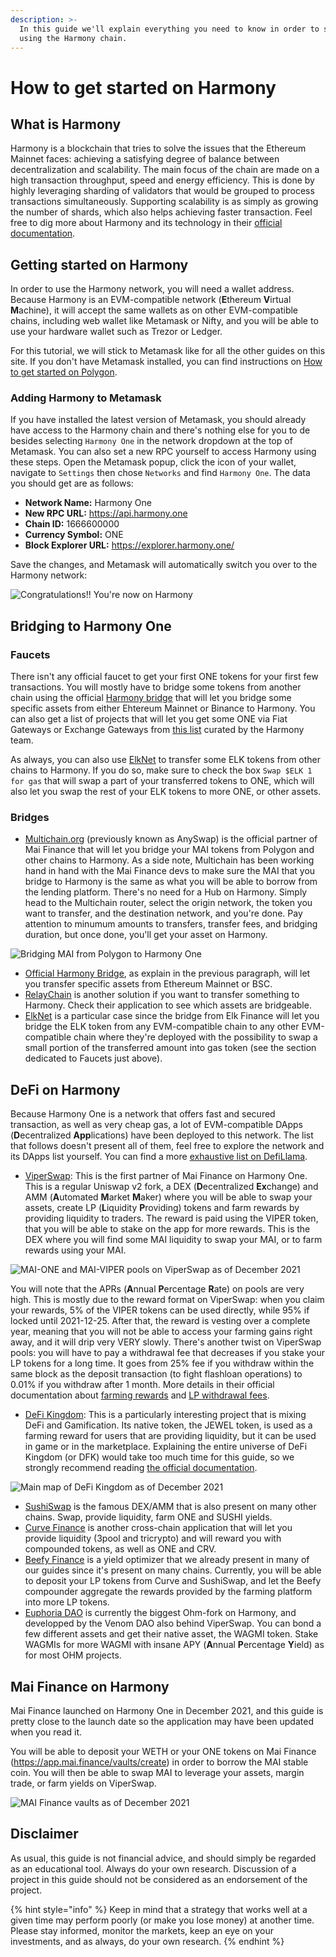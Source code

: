 ```yaml
---
description: >-
  In this guide we'll explain everything you need to know in order to start
  using the Harmony chain.
---
```


# How to get started on Harmony

## What is Harmony

Harmony is a blockchain that tries to solve the issues that the Ethereum Mainnet faces: achieving a satisfying degree of balance between decentralization and scalability. The main focus of the chain are made on a high transaction throughput, speed and energy efficiency. This is done by highly leveraging sharding of validators that would be grouped to process transactions simultaneously. Supporting scalability is as simply as growing the number of shards, which also helps achieving faster transaction. Feel free to dig more about Harmony and its technology in their [official documentation](https://docs.harmony.one/home/general/technology).

## Getting started on Harmony

In order to use the Harmony network, you will need a wallet address. Because Harmony is an EVM-compatible network (**E**thereum **V**irtual **M**achine), it will accept the same wallets as on other EVM-compatible chains, including web wallet like Metamask or Nifty, and you will be able to use your hardware wallet such as Trezor or Ledger.

For this tutorial, we will stick to Metamask like for all the other guides on this site. If you don't have Metamask installed, you can find instructions on [How to get started on Polygon](../polygon/how-to-get-started-on-polygon.md).

### Adding Harmony to Metamask

If you have installed the latest version of Metamask, you should already have access to the Harmony chain and there's nothing else for you to de besides selecting `Harmony One` in the network dropdown at the top of Metamask. You can also set a new RPC yourself to access Harmony using these steps. Open the Metamask popup, click the icon of your wallet, navigate to `Settings` then chose `Networks` and find `Harmony One`. The data you should get are as follows:

* **Network Name:** Harmony One
* **New RPC URL:** https://api.harmony.one
* **Chain ID:** 1666600000
* **Currency Symbol:** ONE
* **Block Explorer URL:** https://explorer.harmony.one/

Save the changes, and Metamask will automatically switch you over to the Harmony network:

![Congratulations!! You're now on Harmony](../../.gitbook/assets/Harmony-onboarding-1.png)

## Bridging to Harmony One

### Faucets

There isn't any official faucet to get your first ONE tokens for your first few transactions. You will mostly have to bridge some tokens from another chain using the official [Harmony bridge](https://bridge.harmony.one/erc20) that will let you bridge some specific assets from either Ehtereum Mainnet or Binance to Harmony. You can also get a list of projects that will let you get some ONE via Fiat Gateways or Exchange Gateways from [this list](https://docs.harmony.one/home/developers/harmony-stack#bridges-fiat-gateways-exchanges) curated by the Harmony team.

As always, you can also use [ElkNet](https://app.elk.finance/#/elknet) to transfer some ELK tokens from other chains to Harmony. If you do so, make sure to check the box `Swap $ELK 1 for gas` that will swap a part of your transferred tokens to ONE, which will also let you swap the rest of your ELK tokens to more ONE, or other assets.

### Bridges

* [Multichain.org](https://app.multichain.org/#/router) (previously known as AnySwap) is the official partner of Mai Finance that will let you bridge your MAI tokens from Polygon and other chains to Harmony. As a side note, Multichain has been working hand in hand with the Mai Finance devs to make sure the MAI that you bridge to Harmony is the same as what you will be able to borrow from the lending platform. There's no need for a Hub on Harmony. Simply head to the Multichain router, select the origin network, the token you want to transfer, and the destination network, and you're done. Pay attention to minumum amounts to transfers, transfer fees, and bridging duration, but once done, you'll get your asset on Harmony.

![Bridging MAI from Polygon to Harmony One](../../.gitbook/assets/Harmony-onboarding-2.png)

* [Official Harmony Bridge](https://bridge.harmony.one/erc20), as explain in the previous paragraph, will let you transfer specific assets from Ethereum Mainnet or BSC.
* [RelayChain](https://app.relaychain.com/#/cross-chain-bridge-transfer) is another solution if you want to transfer something to Harmony. Check their application to see which assets are bridgeable.
* [ElkNet](https://app.elk.finance/#/elknet) is a particular case since the bridge from Elk Finance will let you bridge the ELK token from any EVM-compatible chain to any other EVM-compatible chain where they're deployed with the possibility to swap a small portion of the transferred amount into gas token (see the section dedicated to Faucets just above).

## DeFi on Harmony

Because Harmony One is a network that offers fast and secured transaction, as well as very cheap gas, a lot of EVM-compatible DApps (**D**ecentralized **App**lications) have been deployed to this network. The list that follows doesn't present all of them, feel free to explore the network and its DApps list yourself. You can find a more [exhaustive list on DefiLlama](https://defillama.com/chain/Harmony).

* [ViperSwap](https://viper.exchange/#/swap): This is the first partner of Mai Finance on Harmony One. This is a regular Uniswap v2 fork, a DEX (**D**ecentralized **Ex**change) and AMM (**A**utomated **M**arket **M**aker) where you will be able to swap your assets, create LP (**L**iquidity **P**roviding) tokens and farm rewards by providing liquidity to traders. The reward is paid using the VIPER token, that you will be able to stake on the app for more rewards. This is the DEX where you will find some MAI liquidity to swap your MAI, or to farm rewards using your MAI.

![MAI-ONE and MAI-VIPER pools on ViperSwap as of December 2021](../../.gitbook/assets/Harmony-onboarding-3.png)

You will note that the APRs (**A**nnual **P**ercentage **R**ate) on pools are very high. This is mostly due to the reward format on ViperSwap: when you claim your rewards, 5% of the VIPER tokens can be used directly, while 95% if locked until 2021-12-25. After that, the reward is vesting over a complete year, meaning that you will not be able to access your farming gains right away, and it will drip very VERY slowly. There's another twist on ViperSwap pools: you will have to pay a withdrawal fee that decreases if you stake your LP tokens for a long time. It goes from 25% fee if you withdraw within the same block as the deposit transaction (to fight flashloan operations) to 0.01% if you withdraw after 1 month. More details in their official documentation about [farming rewards](https://docs.venomdao.org/viper/tokenomics#bbd0) and [LP withdrawal fees](https://docs.venomdao.org/viper/fees).

* [DeFi Kingdom](https://game.defikingdoms.com/#/): This is a particularly interesting project that is mixing DeFi and Gamification. Its native token, the JEWEL token, is used as a farming reward for users that are providing liquidity, but it can be used in game or in the marketplace. Explaining the entire universe of DeFi Kingdom (or DFK) would take too much time for this guide, so we strongly recommend reading [the official documentation](https://docs.defikingdoms.com).

![Main map of DeFi Kingdom as of December 2021](../../.gitbook/assets/Harmony-onboarding-4.png)

* [SushiSwap](https://app.sushi.com) is the famous DEX/AMM that is also present on many other chains. Swap, provide liquidity, farm ONE and SUSHI yields.
* [Curve Finance](https://harmony.curve.fi) is another cross-chain application that will let you provide liquidity (3pool and tricrypto) and will reward you with compounded tokens, as well as ONE and CRV.
* [Beefy Finance](https://app.beefy.finance/#/harmony) is a yield optimizer that we already present in many of our guides since it's present on many chains. Currently, you will be able to deposit your LP tokens from Curve and SushiSwap, and let the Beefy compounder aggregate the rewards provided by the farming platform into more LP tokens.
* [Euphoria DAO](https://app.euphoria.money/#/dashboard) is currently the biggest Ohm-fork on Harmony, and developped by the Venom DAO also behind ViperSwap. You can bond a few different assets and get their native asset, the WAGMI token. Stake WAGMIs for more WAGMI with insane APY (**A**nnual **P**ercentage **Y**ield) as for most OHM projects.

## Mai Finance on Harmony

Mai Finance launched on Harmony One in December 2021, and this guide is pretty close to the launch date so the application may have been updated when you read it.

You will be able to deposit your WETH or your ONE tokens on Mai Finance (https://app.mai.finance/vaults/create) in order to borrow the MAI stable coin. You will then be able to swap MAI to leverage your assets, margin trade, or farm yields on ViperSwap.

![MAI Finance vaults as of December 2021](../../.gitbook/assets/Harmony-onboarding-5.png)

## Disclaimer

As usual, this guide is not financial advice, and should simply be regarded as an educational tool. Always do your own research. Discussion of a project in this guide should not be considered as an endorsement of the project.

{% hint style="info" %}
Keep in mind that a strategy that works well at a given time may perform poorly (or make you lose money) at another time. Please stay informed, monitor the markets, keep an eye on your investments, and as always, do your own research.
{% endhint %}
